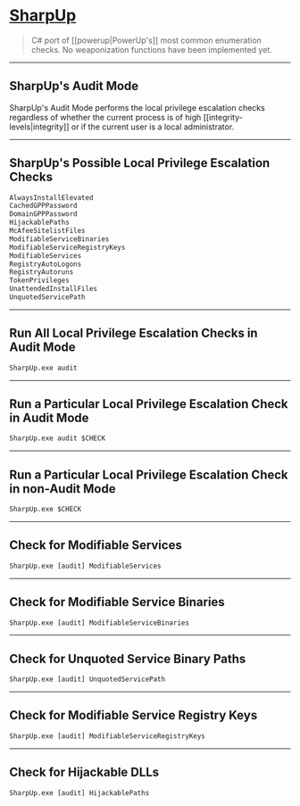 # [SharpUp](https://github.com/GhostPack/SharpUp)

> C# port of [[powerup|PowerUp's]] most common enumeration checks. No weaponization functions have been implemented yet.

---

## SharpUp's Audit Mode

SharpUp's Audit Mode performs the local privilege escalation checks regardless of whether the current process is of high [[integrity-levels|integrity]] or if the current user is a local administrator.

---

## SharpUp's Possible Local Privilege Escalation Checks

```txt
AlwaysInstallElevated
CachedGPPPassword
DomainGPPPassword
HijackablePaths
McAfeeSitelistFiles
ModifiableServiceBinaries
ModifiableServiceRegistryKeys
ModifiableServices
RegistryAutoLogons
RegistryAutoruns
TokenPrivileges
UnattendedInstallFiles
UnquotedServicePath
```

---

## Run All Local Privilege Escalation Checks in Audit Mode

```cmd
SharpUp.exe audit
```

---

## 	Run a Particular Local Privilege Escalation Check in Audit Mode

```cmd
SharpUp.exe audit $CHECK
```

---

## Run a Particular Local Privilege Escalation Check in non-Audit Mode

```cmd
SharpUp.exe $CHECK
```

---

## Check for Modifiable Services

```cmd
SharpUp.exe [audit] ModifiableServices
```

---

## Check for Modifiable Service Binaries

```cmd
SharpUp.exe [audit] ModifiableServiceBinaries
```

---

## Check for Unquoted Service Binary Paths

```cmd
SharpUp.exe [audit] UnquotedServicePath
```

---

## Check for Modifiable Service Registry Keys

```cmd
SharpUp.exe [audit] ModifiableServiceRegistryKeys
```

---

## Check for Hijackable DLLs

```cmd
SharpUp.exe [audit] HijackablePaths
```
